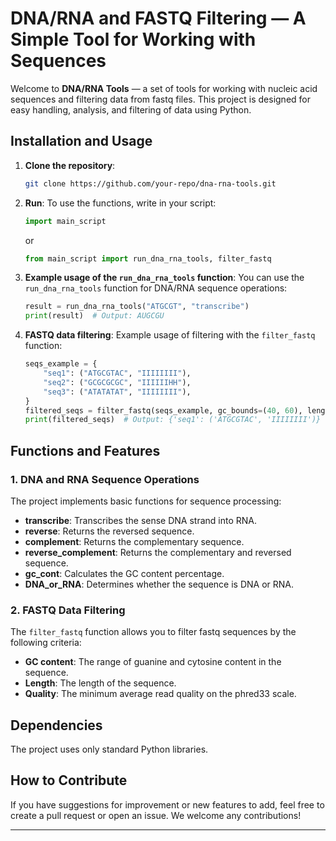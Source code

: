 # DNA/RNA and FASTQ Filtering — A Simple Tool for Working with Sequences

Welcome to **DNA/RNA Tools** — a set of tools for working with nucleic acid sequences and filtering data from fastq files. This project is designed for easy handling, analysis, and filtering of data using Python.

## Installation and Usage

1.  **Clone the repository**:

    ``` bash
    git clone https://github.com/your-repo/dna-rna-tools.git
    ```

2.  **Run**: To use the functions, write in your script:

    ``` python
    import main_script
    ```

    or

    ``` python
    from main_script import run_dna_rna_tools, filter_fastq
    ```

3.  **Example usage of the `run_dna_rna_tools` function**: You can use the `run_dna_rna_tools` function for DNA/RNA sequence operations:

    ``` python
    result = run_dna_rna_tools("ATGCGT", "transcribe")
    print(result)  # Output: AUGCGU
    ```

4.  **FASTQ data filtering**: Example usage of filtering with the `filter_fastq` function:

    ``` python
    seqs_example = {
        "seq1": ("ATGCGTAC", "IIIIIIII"),
        "seq2": ("GCGCGCGC", "IIIIIIHH"),
        "seq3": ("ATATATAT", "IIIIIIII"),
    }
    filtered_seqs = filter_fastq(seqs_example, gc_bounds=(40, 60), length_bounds=(6, 8), quality_threshold=30)
    print(filtered_seqs)  # Output: {'seq1': ('ATGCGTAC', 'IIIIIIII')}
    ```

## Functions and Features

### 1. **DNA and RNA Sequence Operations**

The project implements basic functions for sequence processing:

-   **transcribe**: Transcribes the sense DNA strand into RNA.
-   **reverse**: Returns the reversed sequence.
-   **complement**: Returns the complementary sequence.
-   **reverse_complement**: Returns the complementary and reversed sequence.
-   **gc_cont**: Calculates the GC content percentage.
-   **DNA_or_RNA**: Determines whether the sequence is DNA or RNA.

### 2. **FASTQ Data Filtering**

The `filter_fastq` function allows you to filter fastq sequences by the following criteria: 
-   **GC content**: The range of guanine and cytosine content in the sequence.
-   **Length**: The length of the sequence.
-   **Quality**: The minimum average read quality on the phred33 scale.

## Dependencies

The project uses only standard Python libraries.

## How to Contribute

If you have suggestions for improvement or new features to add, feel free to create a pull request or open an issue. We welcome any contributions!

------------------------------------------------------------------------